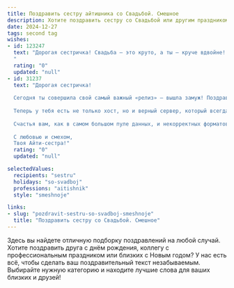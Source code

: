 ```yaml
---
title: Поздравить сестру айтишника со Свадьбой. Смешное
description: Хотите поздравить сестру со Свадьбой или другим праздником? Наш ИИ создаст незабываемое поздравление, а вы обязательно выделитесь среди других.  
date: 2024-12-27
tags: second tag
wishes:
- id: 123247
  text: "Дорогая сестричка! Свадьба – это круто, а ты – круче вдвойне!  Теперь вместо дебага жизни ты будешь заниматься дебагом семейного бюджета (шутка, конечно, хотя…  😜).  Желаю вам с мужем чтобы ваши отношения были стабильнее, чем самый надежный VPN, а любовь – быстрее, чем скорость интернета в рекламе!  Горько! (но не от багов, а от счастья!)
  "
  rating: "0"
  updated: "null"
- id: 31237
  text: "Дорогая сестричка!
  
  Сегодня ты совершила свой самый важный «релиз» — вышла замуж! Поздравляю тебя с запуском нового жизненного проекта! Пусть ваш код всегда компилируется без ошибок, а в жизни будет только позитивный debug!
  
  Теперь у тебя есть не только хост, но и верный сервер, который всегда поддержит и поможет. Желаю, чтобы ваше совместное время было как хорошо оптимизированный алгоритм: быстрое, эффективное и без лишних затрат!
  
  Счастья вам, как в самом большом пуле данных, и некорректных форматов — ни в коем случае! Пусть ваша любовь будет защищена от всех вирусов, а ваши дни будут яркими и насыщенными, как хороший UI!
  
  С любовью и смехом,
  Твоя Айти-сестра!"
  rating: "0"
  updated: "null"

selectedValues:
  recipients: "sestru"
  holidays: "so-svadboj"
  professions: "aitishnik"
  style: "smeshnoje"

links:
- slug: "pozdravit-sestru-so-svadboj-smeshnoje"
  title: "Поздравить сестру со Свадьбой. Смешное"
---
```


Здесь вы найдете отличную подборку поздравлений на любой случай.
Хотите поздравить друга с днём рождения, коллегу с профессиональным праздником или близких с Новым годом? У нас есть всё, чтобы сделать ваш поздравительный текст незабываемым. Выбирайте нужную категорию и находите лучшие слова для ваших близких и друзей!
